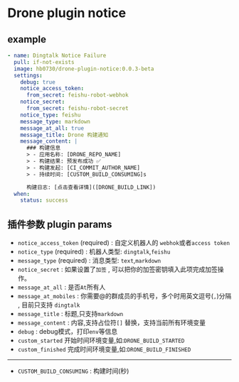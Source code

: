# Drone plugin notice

## example

```yaml
- name: Dingtalk Notice Failure
  pull: if-not-exists
  image: hb0730/drone-plugin-notice:0.0.3-beta
  settings:
    debug: true
    notice_access_token:
      from_secret: feishu-robot-webhok
    notice_secret:
      from_secret: feishu-robot-secret
    notice_type: feishu
    message_type: markdown
    message_at_all: true
    message_title: Drone 构建通知
    message_content: |
      ### 构建信息
      > - 应用名称: [DRONE_REPO_NAME]
      > - 构建结果: 预发布成功 ✅
      > - 构建发起: [CI_COMMIT_AUTHOR_NAME]
      > - 持续时间: [CUSTOM_BUILD_CONSUMING]s

      构建日志: [点击查看详情]([DRONE_BUILD_LINK])        
  when:
    status: success
```

## 插件参数 plugin params

* `notice_access_token` (required) : 自定义机器人的 `webhok`或者`access token`
* `notice_type` (required) : 机器人类型: `dingtalk`,`feishu`
* `message_type` (required) : 消息类型: `text`,`markdown`
* `notice_secret` : 如果设置了`加签` , 可以把你的加签密钥填入此项完成加签操作。
* `message_at_all` : 是否`At`所有人
* `message_at_mobiles` : 你需要@的群成员的手机号，多个时用英文逗号(`,`)分隔 , 目前只支持 `dingtalk`
* `message_title` : 标题,只支持`markdown`
* `message_content` : 内容,支持占位符`[]` 替换，支持当前所有环境变量
* `debug` : debug模式，打印`env`等信息
* `custom_started` 开始时间环境变量,如:`DRONE_BUILD_STARTED`
* `custom_finished` 完成时间环境变量,如:`DRONE_BUILD_FINISHED`

---

* `CUSTOM_BUILD_CONSUMING` : 构建时间(秒)